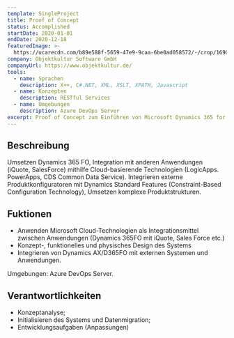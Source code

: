 ```yaml
---
template: SingleProject
title: Proof of Concept
status: Accomplished
startDate: 2020-01-01
endDate: 2020-12-18
featuredImage: >-
  https://ucarecdn.com/b89e588f-5659-47e9-9caa-6be0ad058572/-/crop/1690x1728/0,638/-/preview/
company: Objektkultur Software GmbH
companyUrl: https://www.objektkultur.de/
tools: 
  - name: Sprachen
    description: X++, C#.NET, XML, XSLT, XPATH, Javascript
  - name: Konzepten
    description: RESTful Services
  - name: Umgebungen
    description: Azure DevOps Server
excerpt: Proof of Concept zum Einführen von Microsoft Dynamics 365 for Finance and Operations für den Hersteller aus der Plastik-Industrie
---
```

## Beschreibung

Umsetzen Dynamics 365 FO, Integration mit anderen Anwendungen (iQuote, SalesForce) mithilfe Cloud-basierende Technologien (LogicApps. PowerApps, CDS Common Data Service). Integrieren externe Produktkonfiguratoren mit Dynamics Standard Features (Constraint-Based Configuration Technology), Umsetzen komplexe Produktstrukturen.

## Fuktionen

* Anwenden Microsoft Cloud-Technologien als Integrationsmittel zwischen Anwendungen (Dynamics 365FO mit iQuote, Sales Force etc.)
* Konzept-, funktionelles und physisches Design des Systems
* Integrieren von Dynamics AX/D365FO mit externen Systemen und Anwendungen.


Umgebungen: Azure DevOps Server.

## Verantwortlichkeiten

* Konzeptanalyse;
* Initialisieren des Systems und Datenmigration;
* Entwicklungsaufgaben (Anpassungen)
